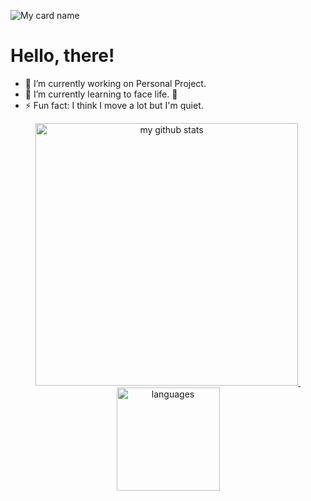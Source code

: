 ![My card name](https://cardivo.vercel.app/api?name=Wahyu%20Setiawan%20Usman&description=Want%20to%20be%20a%20developer&image=https://avatars.githubusercontent.com/u/53135509?v=4&backgroundColor=%230e1c37&instagram=wayusmn&linkedin=Wahyu%20Setiawan%20Usman&github=wayosu&pattern=wiggle&colorPattern=%23000&fontColor=%23fff&iconColor=%23fff&opacity=0.3)

# Hello, there!

- 🔭 I’m currently working on Personal Project.
- 🌱 I’m currently learning to face life. 🤣
- ⚡ Fun fact: I think I move a lot but I'm quiet.

<a align="center" href="https://github.com/wayosu">
    <p align="center">
        <img src="https://github-readme-stats.vercel.app/api?username=wayosu&show_icons=true&theme=default" alt="my github stats" width="420"/>&nbsp;<img src="https://github-readme-stats.vercel.app/api/top-langs/?username=wayosu&hide=css,tsql,blade,%20jupyter+notebook&langs_count=10&theme=default&layout=compact" alt="languages" height="165">
    </p>
</a>
